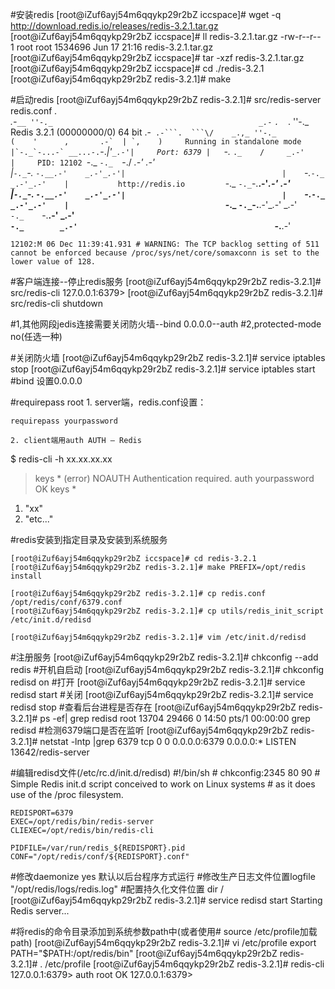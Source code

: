 #安装redis
    [root@iZuf6ayj54m6qqykp29r2bZ iccspace]# wget -q http://download.redis.io/releases/redis-3.2.1.tar.gz
    [root@iZuf6ayj54m6qqykp29r2bZ iccspace]# ll redis-3.2.1.tar.gz
    -rw-r--r-- 1 root root 1534696 Jun 17 21:16 redis-3.2.1.tar.gz
    [root@iZuf6ayj54m6qqykp29r2bZ iccspace]# tar -xzf redis-3.2.1.tar.gz
    [root@iZuf6ayj54m6qqykp29r2bZ iccspace]# cd ./redis-3.2.1
    [root@iZuf6ayj54m6qqykp29r2bZ redis-3.2.1]# make

#启动redis
    [root@iZuf6ayj54m6qqykp29r2bZ redis-3.2.1]# src/redis-server redis.conf
                   _._                                                  
              _.-``__ ''-._                                             
         _.-``    `.  `_.  ''-._           Redis 3.2.1 (00000000/0) 64 bit
     .-`` .-```.  ```\/    _.,_ ''-._                                   
    (    '      ,       .-`  | `,    )     Running in standalone mode
    |`-._`-...-` __...-.``-._|'` _.-'|     Port: 6379
    |    `-._   `._    /     _.-'    |     PID: 12102
     `-._    `-._  `-./  _.-'    _.-'                                   
    |`-._`-._    `-.__.-'    _.-'_.-'|                                  
    |    `-._`-._        _.-'_.-'    |           http://redis.io        
     `-._    `-._`-.__.-'_.-'    _.-'                                   
    |`-._`-._    `-.__.-'    _.-'_.-'|                                  
    |    `-._`-._        _.-'_.-'    |                                  
     `-._    `-._`-.__.-'_.-'    _.-'                                   
          `-._    `-.__.-'    _.-'                                       
              `-._        _.-'                                           
                  `-.__.-'                                               

    12102:M 06 Dec 11:39:41.931 # WARNING: The TCP backlog setting of 511 cannot be enforced because /proc/sys/net/core/somaxconn is set to the lower value of 128.

#客户端连接--停止redis服务
    [root@iZuf6ayj54m6qqykp29r2bZ redis-3.2.1]# src/redis-cli
    127.0.0.1:6379> 
    [root@iZuf6ayj54m6qqykp29r2bZ redis-3.2.1]# src/redis-cli shutdown
    
#1,其他网段jedis连接需要关闭防火墙--bind 0.0.0.0--auth
#2,protected-mode no(任选一种)

#关闭防火墙
    [root@iZuf6ayj54m6qqykp29r2bZ redis-3.2.1]# service iptables stop
    [root@iZuf6ayj54m6qqykp29r2bZ redis-3.2.1]# service iptables start
#bind 设置0.0.0.0

#requirepass root
    1. server端，redis.conf设置：

    requirepass yourpassword

    2. client端用auth AUTH – Redis

$ redis-cli -h xx.xx.xx.xx
> keys *
(error) NOAUTH Authentication required.
> auth yourpassword
OK
> keys *
1) "xx"
2) "etc..."

#redis安装到指定目录及安装到系统服务

    [root@iZuf6ayj54m6qqykp29r2bZ iccspace]# cd redis-3.2.1
    [root@iZuf6ayj54m6qqykp29r2bZ redis-3.2.1]# make PREFIX=/opt/redis install

    [root@iZuf6ayj54m6qqykp29r2bZ redis-3.2.1]# cp redis.conf /opt/redis/conf/6379.conf
    [root@iZuf6ayj54m6qqykp29r2bZ redis-3.2.1]# cp utils/redis_init_script /etc/init.d/redisd

    [root@iZuf6ayj54m6qqykp29r2bZ redis-3.2.1]# vim /etc/init.d/redisd
#注册服务
    [root@iZuf6ayj54m6qqykp29r2bZ redis-3.2.1]# chkconfig --add redis
#开机自启动
    [root@iZuf6ayj54m6qqykp29r2bZ redis-3.2.1]# chkconfig redisd on
#打开
    [root@iZuf6ayj54m6qqykp29r2bZ redis-3.2.1]# service redisd start
#关闭
    [root@iZuf6ayj54m6qqykp29r2bZ redis-3.2.1]# service redisd stop
#查看后台进程是否存在
    [root@iZuf6ayj54m6qqykp29r2bZ redis-3.2.1]# ps -ef| grep redisd
    root     13704 29466  0 14:50 pts/1    00:00:00 grep redisd
#检测6379端口是否在监听
    [root@iZuf6ayj54m6qqykp29r2bZ redis-3.2.1]# netstat -lntp |grep 6379
    tcp        0      0 0.0.0.0:6379                0.0.0.0:*                   LISTEN      13642/redis-server  

#编辑redisd文件(/etc/rc.d/init.d/redisd)
    #!/bin/sh
    # chkconfig:2345 80 90
    # Simple Redis init.d script conceived to work on Linux systems
    # as it does use of the /proc filesystem.

    REDISPORT=6379
    EXEC=/opt/redis/bin/redis-server
    CLIEXEC=/opt/redis/bin/redis-cli

    PIDFILE=/var/run/redis_${REDISPORT}.pid
    CONF="/opt/redis/conf/${REDISPORT}.conf"

#修改daemonize yes 默认以后台程序方式运行
#修改生产日志文件位置logfile "/opt/redis/logs/redis.log"
#配置持久化文件位置 dir /
    [root@iZuf6ayj54m6qqykp29r2bZ redis-3.2.1]# service redisd start
    Starting Redis server...

#将redis的命令目录添加到系统参数path中(或者使用# source /etc/profile加载path)
    [root@iZuf6ayj54m6qqykp29r2bZ redis-3.2.1]# vi /etc/profile
    export PATH="$PATH:/opt/redis/bin"
    [root@iZuf6ayj54m6qqykp29r2bZ redis-3.2.1]# . /etc/profile
    [root@iZuf6ayj54m6qqykp29r2bZ redis-3.2.1]# redis-cli 
    127.0.0.1:6379> auth root
    OK
    127.0.0.1:6379> 

